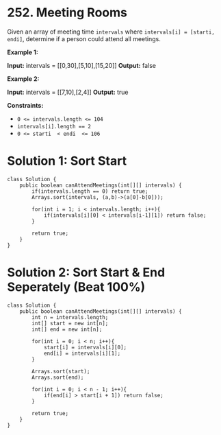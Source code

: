 # 252. Meeting Rooms
Given an array of meeting time  `intervals` where  `intervals[i] = [starti, endi]`, determine if a person could attend all meetings.

**Example 1:**

**Input:** intervals = [[0,30],[5,10],[15,20]]
**Output:** false

**Example 2:**

**Input:** intervals = [[7,10],[2,4]]
**Output:** true

**Constraints:**

-   `0 <= intervals.length <= 104`
-   `intervals[i].length == 2`
-   `0 <= starti  < endi  <= 106`

# Solution 1: Sort Start
```
class Solution {
    public boolean canAttendMeetings(int[][] intervals) {
        if(intervals.length == 0) return true;
        Arrays.sort(intervals, (a,b)->(a[0]-b[0]));
        
        for(int i = 1; i < intervals.length; i++){
            if(intervals[i][0] < intervals[i-1][1]) return false;
        }
        
        return true;
    }
}
```

# Solution 2: Sort Start & End Seperately (Beat 100%)
```
class Solution {
    public boolean canAttendMeetings(int[][] intervals) {
        int n = intervals.length;
        int[] start = new int[n];
        int[] end = new int[n];
        
        for(int i = 0; i < n; i++){
            start[i] = intervals[i][0];
            end[i] = intervals[i][1];
        }
        
        Arrays.sort(start);
        Arrays.sort(end);
        
        for(int i = 0; i < n - 1; i++){
            if(end[i] > start[i + 1]) return false;
        }
        
        return true;
    }
}
```